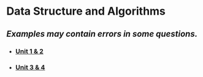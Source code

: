 # Data Structure and Algorithms

## _Examples may contain errors in some questions._

- ### [Unit 1 & 2](./dsa/unit-1-2)

- ### [Unit 3 & 4](./dsa/unit-3-4)
